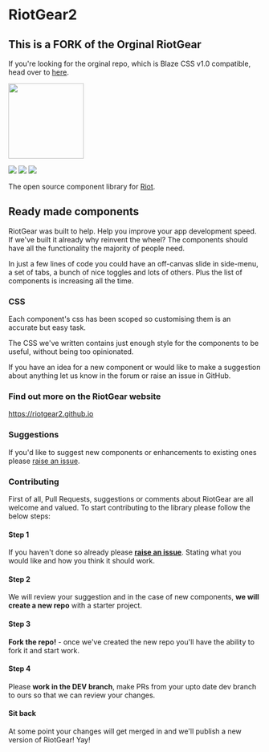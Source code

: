 # RiotGear2

## This is a FORK of the Orginal RiotGear
If you're looking for the orginal repo, which is Blaze CSS v1.0 compatible, head over to <a href="http://riotgear.js.org">here</a>.

<img src="https://riotgear2.github.io/images/logobig.png" width="150px">

<a href="https://www.npmjs.com/package/riotgear"><img src="https://img.shields.io/npm/v/riotgear.svg?style=flat-square"></a>
<a href="https://www.npmjs.com/package/riotgear"><img src="https://img.shields.io/npm/dm/riotgear.svg?style=flat-square"></a>
<a href="https://github.com/RiotGear/rg/blob/master/LICENSE"><img src="https://img.shields.io/npm/l/riotgear.svg?style=flat-square"></a>

The open source component library for <a href="https://riotjs.com">Riot</a>.

## Ready made components

RiotGear was built to help. Help you improve your app development speed. If we've built it already why reinvent the wheel? The components should have all the functionality the majority of people need.

In just a few lines of code you could have an off-canvas slide in side-menu, a set of tabs, a bunch of nice toggles and lots of others. Plus the list of components is increasing all the time.

### CSS

Each component's css has been scoped so customising them is an accurate but easy task.

The CSS we've written contains just enough style for the components to be useful, without being too opinionated.

If you have an idea for a new component or would like to make a suggestion about anything let us know in the forum or raise an issue in GitHub.

### Find out more on the RiotGear website

<a href="https://riotgear2.github.io">https://riotgear2.github.io</a>

### Suggestions

If you'd like to suggest new components or enhancements to existing ones please <a href="https://github.com/RiotGear2/rg/issues">raise an issue</a>.

### Contributing

First of all, Pull Requests, suggestions or comments about RiotGear are all welcome and valued. To start contributing to the library please follow the below steps:

#### Step 1

If you haven't done so already please **<a href="https://github.com/RiotGear2/rg/issues">raise an issue</a>**. Stating what you would like and how you think it should work.

#### Step 2

We will review your suggestion and in the case of new components, **we will create a new repo** with a starter project.

#### Step 3

**Fork the repo!** - once we've created the new repo you'll have the ability to fork it and start work.

#### Step 4

Please **work in the DEV branch**, make PRs from your upto date dev branch to ours so that we can review your changes.

#### Sit back

At some point your changes will get merged in and we'll publish a new version of RiotGear! Yay!
